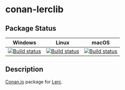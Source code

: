 # conan-lerclib

## Package Status

| Windows | Linux | macOS |
|:-------:|:-----:|:-----:|
|[![Build status](https://ci.appveyor.com/api/projects/status/xxsjus52nwdy1ueg/branch/testing%2F2.1?svg=true)](https://ci.appveyor.com/project/SpaceIm/conan-lerclib)|[![Build status](https://github.com/SpaceIm/conan-lerclib/workflows/.github/workflows/linux.yml/badge.svg?branch=testing%2F2.1)](https://github.com/SpaceIm/conan-lerclib/actions/workflows/linux.yml?query=branch%3Atesting%2F2.1)|[![Build status](https://github.com/SpaceIm/conan-lerclib/workflows/.github/workflows/macos.yml/badge.svg?branch=testing%2F2.1)](https://github.com/SpaceIm/conan-lerclib/actions/workflows/macos.yml?query=branch%3Atesting%2F2.1)|

## Description

[Conan.io](https://conan.io) package for [Lerc](https://github.com/Esri/lerc).
